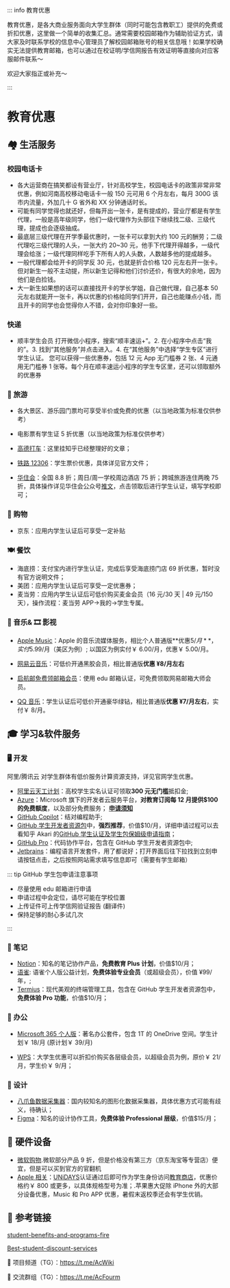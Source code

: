 ::: info 教育优惠

教育优惠，是各大商业服务面向大学生群体（同时可能包含教职工）提供的免费或折扣优惠，这里做一个简单的收集汇总。通常需要校园邮箱作为辅助验证方式，请大家及时联系学校的信息中心管理员了解校园邮箱账号的相关信息哦！如果学校确实无法提供教育邮箱，也可以通过在校证明/学信网报告有效证明等直接向对应客服邮件联系～

欢迎大家指正或补充～

:::

# 教育优惠

## 🏘️ 生活服务

### 校园电话卡

- 各大运营商在搞笑都设有营业厅，针对高校学生，校园电话卡的政策非常非常优惠，例如河南高校移动电话卡一般 150 元可用 6 个月左右，每月 300G 该市内流量，外加几十 G 省外和 XX 分钟通话时长。
- 可能有同学觉得也就还好，但每开出一张卡，是有提成的，营业厅都是有学生代理，一般是高年级同学，他们一级代理作为头部往下继续找二级、三级代理，提成也会逐级抽成。
- 最底层三级代理在开学季最优惠时，一张卡可以拿到大约 100 元的酬劳；二级代理吃三级代理的人头，一张大约 20~30 元，他手下代理开得越多，一级代理会给涨；一级代理同样吃手下所有人的人头数，人数越多他的提成越多。
- 一般代理都会给开卡的同学反 30 元，也就是折合价格 120 元左右开一张卡。但对新生一般不主动提，所以新生记得和他们讨价还价，有很大的余地，因为他们是白捡钱。
- 大一新生如果想的话可以直接找开卡的学长学姐，自己做代理，自己基本 50 元左右就能开一张卡，再以优惠的价格给同学们开开，自己也能赚点小钱，而且开卡的同学也会觉得你人不错，会对你印象好一些。

### 快递

- 顺丰学生会员 打开微信小程序，搜索“顺丰速运+”。2. 在小程序中点击“我的”。3. 找到“其他服务”并点击进入。4. 在“其他服务”中选择“学生专区”进行学生认证。
  您可以获得一些优惠券，包括 12 元 App 无门槛券 2 张、4 元通用无门槛券 1 张等。每个月在顺丰速运小程序的学生专区里，还可以领取额外的优惠券

### 🚅 旅游

- 各大景区、游乐园门票均可享受半价或免费的优惠（以当地政策为标准仅供参考）

- 电影票有学生证 5 折优惠（以当地政策为标准仅供参考）

- [高德打车](https://zhuanlan.zhihu.com/p/646927405)：这里挂知乎已经整理好的文章；

- [铁路 12306](https://kyfw.12306.cn/otn/gonggao/student.html)：学生票价优惠，具体详见官方文件；

- [华住会](https://www.hworld.com/)：全国 8.8 折；周日/周一学校周边酒店 75 折；跨城旅游连住两晚 75 折，具体操作详见华住会公众号[推文](https://mp.weixin.qq.com/s/YftM7f7WR2JQQPxx5godwg)，点击领取后进行学生认证，填写学校即可；

### 🏪 购物

- 京东：应用内学生认证后可享受一定补贴

### 🍽️ 餐饮

- 海底捞：支付宝内进行学生认证，完成后享受海底捞门店 69 折优惠，暂时没有官方说明文件；
- 美团：应用内学生认证后可享受一定优惠券；
- 麦当劳：应用内学生认证后可低价购买麦金会员（16 元/30 天 | 49 元/150 天），操作流程：麦当劳 APP->我的->学生专属。

### 🎵 音乐& 🎞️ 影视

- [Apple Music](https://www.apple.com/apple-music/#plans)：Apple 的音乐流媒体服务，相比个人普通版**优惠$5/月**，实付$5.99/月（美区为例）; 以国区为例实付￥ 6.00/月，优惠￥ 5.00/月。

- [网易云音乐](https://y.music.163.com/g/m/at/daydayup230505Astudyup?page=2ade783a2638439591ca02a78c0f85ca&extChannel=sms-3)：可低价开通黑胶会员，相比普通版**优惠 ¥8/月左右**

- [启航邮免费领邮箱会员](https://vip.163.com/projects/campus-vip)：使用 edu 邮箱认证，可免费领取网易邮箱大师会员。

- [QQ 音乐](https://y.qq.com/jzt/student/index.html?channelId=10036163)：学生认证后可低价开通豪华绿钻，相比普通版**优惠 ¥7/月左右**，实付￥ 8/月。

## 🎓 学习&软件服务

### 🖥️ 开发

阿里/腾讯云 对学生群体有低价服务计算资源支持，详见官网学生优惠。

- [阿里云天工计划](https://university.aliyun.com/)：高校学生实名认证可领取**300 元无门槛**抵扣金;
- [Azure](https://azure.microsoft.com/zh-cn/free/students/)：Microsoft 旗下的开发者云服务平台，**对教育订阅每 12 月提供$100 的免费额度**，以及部分免费服务；
  **[申请须知](https://www.bilibili.com/read/cv22794294/)**
- [GitHub Copilot](https://github.com/features/copilot/plans?cft=copilot_li.features_copilot)：结对编程助手;
- [GitHub 学生开发者资源包](https://education.github.com/pack)中，**强烈推荐**，价值$10/月，详细申请过程可以去看知乎 Akari 的[GitHub 学生认证及学生包保姆级申请指南](https://github.com/JimmyLing233/GitHub-Student-Certification-Guide)；
- [GitHub Pro](https://docs.github.com/zh/get-started/learning-about-github/githubs-plans#github-pro)：代码协作平台，包含在 GitHub 学生开发者资源包中;
- [Jetbrains](https://www.jetbrains.com/zh-cn/community/education/#students)：编程语言开发套件，用了都说好；打开界面后往下拉找到立刻申请按钮点击，之后按照网站需求填写信息即可（需要有学生邮箱）

::: tip GitHub 学生包申请注意事项

- 尽量使用 edu 邮箱进行申请
- 申请过程中会定位，请尽可能在学校位置
- 上传证件可上传学信网验证报告 (翻译件)
- 保持足够的耐心多试几次

:::

### 📒 笔记

- [Notion](https://www.notion.so/product/notion-for-education)：知名的笔记协作产品，**免费教育 Plus 计划**，价值$10/月；
- [语雀](https://www.yuque.com/yuque/welfare/edu#zLvwf): 语雀个人版公益计划，**免费体验专业会员**（或超级会员），价值 ¥99/年，;
- [Termius](https://termius.com/education)：现代美观的终端管理工具，包含在 GitHub 学生开发者资源包中，**免费体验 Pro 功能**，价值$10/月；

### 📑 办公

- [Microsoft 365 个人版](https://www.microsoft.com/zh-cn/microsoft-365/college-student-pricing)：著名办公套件，包含 1T 的 OneDrive 空间。学生计划￥ 18/月 (原计划￥ 39/月)

- [WPS](https://personal-act.wps.cn/rubik2/portal/HD2024062617146482/YM2024062617308403?cs_from=pc_wpspay_url&position=vip_guanw)：大学生优惠可以折扣价购买各层级会员，以超级会员为例，原价￥ 21/月，学生价￥ 9/月；

### 🎨 设计

- [八爪鱼数据采集器](https://www.bazhuayu.com/education)：国内较知名的图形化数据采集器，具体优惠方式可能有歧义，待确认；
- [Figma](https://www.figma.com/education/)：知名的设计协作工具，**免费体验 Professional 层级**，价值$15/月；

## 📱 硬件设备

- [微软购物](https://www.microsoftstore.com.cn/student).微软部分产品 9 折，但是价格没有第三方（京东淘宝等专营店）便宜，但是可以买到官方的官翻机
- [Apple 相关](https://www.apple.com/education/)：[UNiDAYS](https://www.myunidays.com/)认证通过后即可作为学生身份访问[教育商店](https://www.apple.com.cn/cn-edu/shop)，优惠价格约￥ 800 或更多，以具体规格型号为准；.苹果惠大促除 iPhone 外的大部分设备优惠，Music 和 Pro APP 优惠，暑假末返校季还会有学生优销。

## 🔗 参考链接

[student-benefits-and-programs-fire](https://github.com/dipakkr/A-to-Z-Resources-for-Students?tab=readme-ov-file#3-student-benefits-and-programs-fire)

[Best-student-discount-services](https://github.com/OpenGenus/Best-student-discount-services)

🔗 项目频道（TG）：<https://t.me/AcWiki>

🔗 交流群组（TG）：<https://t.me/AcFourm>

